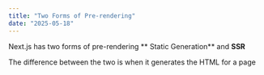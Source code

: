 ```yaml
---
title: "Two Forms of Pre-rendering"
date: "2025-05-18"
---
```


Next.js has two forms of pre-rendering ** Static Generation** and **SSR**

The difference between the two is when it generates the HTML for a page
